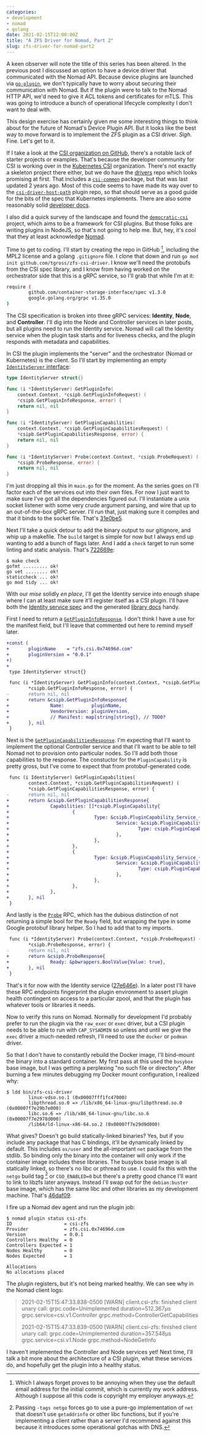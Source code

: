 ```yaml
---
categories:
- development
- nomad
- golang
date: 2021-02-15T12:00:00Z
title: "A ZFS Driver for Nomad, Part 2"
slug: zfs-driver-for-nomad-part2
---
```


A keen observer will note the title of this series has been
altered. In the previous post I discussed an option to have a device
driver that communicated with the Nomad API. Because device plugins
are launched via
[`go-plugin`](https://github.com/hashicorp/go-plugin), we don't
typically have to worry about securing their communication with
Nomad. But if the plugin were to talk to the Nomad HTTP API, we'd need
to give it ACL tokens and certificates for mTLS. This was going to
introduce a bunch of operational lifecycle complexity I don't want to
deal with.

This design exercise has certainly given me some interesting things to
think about for the future of Nomad's Device Plugin API. But it looks
like the best way to move forward is to implement the ZFS plugin as a
CSI driver. _Sigh_. Fine. Let's get to it.

If I take a look at the [CSI organization on
GitHub](https://github.com/container-storage-interface), there's a
notable lack of starter projects or examples. That's because the
developer community for CSI is working over in the [Kubernetes
CSI](https://github.com/kubernetes-csi) organization. There's not
exactly a skeleton project there either, but we do have the
[drivers](https://github.com/kubernetes-csi/drivers) repo which looks
promising at first. That includes a
[`csi-common`](https://github.com/kubernetes-csi/drivers/tree/master/pkg/csi-common)
package, but that was last updated 2 years ago. Most of this code
seems to have made its way over to the
[`csi-driver-host-path`](https://github.com/kubernetes-csi/csi-driver-host-path)
plugin repo, so that should serve as a good guide for the bits of the
spec that Kubernetes implements. There are also some reasonably solid
[developer
docs](https://kubernetes-csi.github.io/docs/developing.html).

I also did a quick survey of the landscape and found the
[`democratic-csi`](https://github.com/democratic-csi/democratic-csi)
project, which aims to be a framework for CSI plugins. But those folks
are writing plugins in NodeJS, so that's not going to help me. But,
hey, it's cool that they at least acknowledge
[Nomad](https://github.com/democratic-csi/democratic-csi/blob/master/docs/nomad.md).

Time to get to coding. I'll start by creating the repo in GitHub [^1],
including the MPL2 license and a golang `.gitignore` file. I clone
that down and run `go mod init github.com/tgross/zfs-csi-driver`. I
know we'll need the protobufs from the CSI spec library, and I know
from having worked on the orchestrator side that this is a gRPC
service, so I'll grab that while I'm at it:

```sh
require (
        github.com/container-storage-interface/spec v1.3.0
        google.golang.org/grpc v1.35.0
)
```

The CSI specification is broken into three gRPC services:
**Identity**, **Node**, and **Controller**. I'll dig into the Node and
Controller services in later posts, but all plugins need to run the
Identity service. Nomad will call the Identity service when the plugin
task starts and for liveness checks, and the plugin responds with
metadata and capabilities.

In CSI the plugin implements the "server" and the orchestrator (Nomad
or Kubernetes) is the client. So I'll start by implementing an empty
[`IdentityServer`
interface](https://github.com/container-storage-interface/spec/blob/v1.3.0/lib/go/csi/csi.pb.go#L5185-L5190):

```go
type IdentityServer struct{}

func (i *IdentityServer) GetPluginInfo(
	context.Context, *csipb.GetPluginInfoRequest) (
	*csipb.GetPluginInfoResponse, error) {
	return nil, nil
}

func (i *IdentityServer) GetPluginCapabilities(
	context.Context, *csipb.GetPluginCapabilitiesRequest) (
	*csipb.GetPluginCapabilitiesResponse, error) {
	return nil, nil
}

func (i *IdentityServer) Probe(context.Context, *csipb.ProbeRequest) (
	*csipb.ProbeResponse, error) {
	return nil, nil
}
```

I'm just dropping all this in `main.go` for the moment. As the series
goes on I'll factor each of the services out into their own files. For
now I just want to make sure I've got all the dependencies figured
out. I'll instantiate a unix socket listener with some very crude
argument parsing, and wire that up to an out-of-the-box gRPC
server. I'll run that, just making sure it compiles and that it binds
to the socket file. That's [31e0be5](https://github.com/tgross/zfs-csi-driver/commit/31e0be537de241fa1e76c793d016cb4e5afe8d94).

Next I'll take a quick detour to add the binary output to our
gitignore, and whip up a makefile. The `build` target is simple for
now but I always end up wanting to add a bunch of flags later. And I
add a `check` target to run some linting and static analysis. That's
[722669e](https://github.com/tgross/zfs-csi-driver/commit/722669e67095f8b30bc28af55439a3602e56a048):

```
$ make check
gofmt ......... ok!
go vet ........ ok!
staticcheck ... ok!
go mod tidy ... ok!
```

With our _mise_ solidly _en place_, I'll get the Identity service into
enough shape where I can at least make sure it'll register itself as a
CSI plugin. I'll have both the [Identity service
spec](https://github.com/container-storage-interface/spec/blob/master/spec.md#identity-service-rpc)
and the generated [library
docs](https://pkg.go.dev/github.com/container-storage-interface/spec@v1.3.0/lib/go/csi)
handy.

First I need to return a
[`GetPluginInfoResponse`](https://pkg.go.dev/github.com/container-storage-interface/spec@v1.3.0/lib/go/csi#GetPluginInfoResponse). I
don't think I have a use for the manifest field, but I'll leave that
commented out here to remind myself later.

```diff
+const (
+       pluginName    = "zfs.csi.0x74696d.com"
+       pluginVersion = "0.0.1"
+)
+
 type IdentityServer struct{}

 func (i *IdentityServer) GetPluginInfo(context.Context, *csipb.GetPluginInfoRequest) (
        *csipb.GetPluginInfoResponse, error) {
-       return nil, nil
+       return &csipb.GetPluginInfoResponse{
+               Name:          pluginName,
+               VendorVersion: pluginVersion,
+               // Manifest: map[string]string{}, // TODO?
+       }, nil
 }
```

Next is the
[`GetPluginCapabilitiesResponse`](https://pkg.go.dev/github.com/container-storage-interface/spec@v1.3.0/lib/go/csi#GetPluginCapabilitiesResponse). I'm
expecting that I'll want to implement the optional Controller service
and that I'll want to be able to tell Nomad not to provision onto
particular nodes. So I'll add both those capabilities to the
response. The constuctor for the `PluginCapability` is pretty gross,
but I've come to expect that from protobuf-generated code.

```diff
 func (i IdentityServer) GetPluginCapabilities(
        context.Context, *csipb.GetPluginCapabilitiesRequest) (
        *csipb.GetPluginCapabilitiesResponse, error) {
-       return nil, nil
+       return &csipb.GetPluginCapabilitiesResponse{
+               Capabilities: []*csipb.PluginCapability{
+                       {
+                               Type: &csipb.PluginCapability_Service_{
+                                       Service: &csipb.PluginCapability_Service{
+                                               Type: csipb.PluginCapability_Service_CONTROLLER_SERVICE,
+                                       },
+                               },
+                       },
+                       {
+                               Type: &csipb.PluginCapability_Service_{
+                                       Service: &csipb.PluginCapability_Service{
+                                               Type: csipb.PluginCapability_Service_VOLUME_ACCESSIBILITY_CONSTRAINTS,
+                                       },
+                               },
+                       },
+               },
+       }, nil
 }
```

And lastly is the
[`Probe`](https://pkg.go.dev/github.com/container-storage-interface/spec@v1.3.0/lib/go/csi#ProbeResponse)
RPC, which has the dubious distinction of not returning a simple bool
for the `Ready` field, but wrapping the type in some Google protobuf
library helper. So I had to add that to my imports.

```diff
 func (i *IdentityServer) Probe(context.Context, *csipb.ProbeRequest) (
        *csipb.ProbeResponse, error) {
-       return nil, nil
+       return &csipb.ProbeResponse{
+               Ready: &pbwrappers.BoolValue{Value: true},
+       }, nil
 }
```

That's it for now with the Identity service
([27e646e](https://github.com/tgross/zfs-csi-driver/commit/27e646eccb4eb63cb3bb148b8db97c1a4fad7589)). In
a later post I'll have these RPC endpoints fingerprint the plugin
environment to assert plugin health contingent on access to a
particular zpool, and that the plugin has whatever tools or libraries
it needs.

Now to verify this runs on Nomad. Normally for development I'd
probably prefer to run the plugin via the `raw_exec` or `exec` driver,
but a CSI plugin needs to be able to run with `CAP_SYSADMIN` so unless
and until we give the `exec` driver a much-needed refresh, I'll need
to use the `docker` or `podman` driver.

So that I don't have to constantly rebuild the Docker image, I'll
bind-mount the binary into a standard container. My first pass at this
used the `busybox` base image, but I was getting a perplexing "no such
file or directory". After burning a few minutes debugging my Docker
mount configuration, I realized why:

```
$ ldd bin/zfs-csi-driver
        linux-vdso.so.1 (0x00007fff1fc47000)
        libpthread.so.0 => /lib/x86_64-linux-gnu/libpthread.so.0 (0x00007f7e29b7e000)
        libc.so.6 => /lib/x86_64-linux-gnu/libc.so.6 (0x00007f7e2978d000)
        /lib64/ld-linux-x86-64.so.2 (0x00007f7e29d9d000)
```

What gives? Doesn't go build statically-linked binaries? Yes, but if
you include any package that has C bindings, it'll be dynamically
linked by default. This includes `os/user` and the all-important `net`
package from the stdlib. So binding only the binary into the container
will only work if the container image includes these libraries. The
busybox base image is all statically linked, so there's no libc or
pthread to use. I could fix this with the `netgo` build tag [^2] or
`CGO_ENABLED=0` but there's a pretty good chance I'll want to link to
libzfs later anyways. Instead I'll swap out for the `debian:buster`
base image, which has the same libc and other libraries as my
development machine. That's
[46daf09](https://github.com/tgross/zfs-csi-driver/commit/46daf091a20c2c0eedc2459f3058a579f2a3a48c).

I fire up a Nomad dev agent and run the plugin job:

```
$ nomad plugin status csi-zfs
ID                   = csi-zfs
Provider             = zfs.csi.0x74696d.com
Version              = 0.0.1
Controllers Healthy  = 0
Controllers Expected = 1
Nodes Healthy        = 0
Nodes Expected       = 1

Allocations
No allocations placed
```

The plugin registers, but it's not being marked healthy. We can see
why in the Nomad client logs:

> 2021-02-15T15:47:33.838-0500 [WARN] client.csi-zfs: finished client
> unary call: grpc.code=Unimplemented duration=512.367µs
> grpc.service=csi.v1.Controller grpc.method=ControllerGetCapabilities
>
> 2021-02-15T15:47:33.839-0500 [WARN] client.csi-zfs: finished client
> unary call: grpc.code=Unimplemented duration=357.548µs
> grpc.service=csi.v1.Node grpc.method=NodeGetInfo

I haven't implemented the Controller and Node services yet! Next time,
I'll talk a bit more about the architecture of a CSI plugin, what
these services do, and hopefully get the plugin into a healthy status.


[^1]: Which I always forget proves to be annoying when they use the
    default email address for the initial commit, which is currently
    my work address. Although I suppose all this code is copyright my
    employer anyways.
[^2]: Passing `-tags netgo` forces go to use a pure-go implementation
    of `net` that doesn't use `getaddrinfo` or other libc functions,
    but if you're implementing a client rather than a server I'd
    recommend against this because it introduces some operational
    gotchas with DNS.

